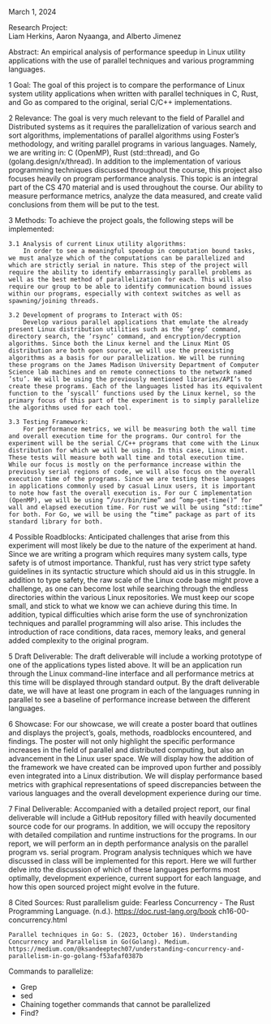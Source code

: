 March 1, 2024

Research Project:  
    Liam Herkins, Aaron Nyaanga, and Alberto Jimenez

Abstract:
    An empirical analysis of performance speedup in Linux utility applications with the use of parallel techniques and various programming languages.

1 Goal:
    The goal of this project is to compare the performance of Linux system utility applications when written with parallel techniques in C, Rust, and Go as compared to the original, serial C/C++ implementations.

2 Relevance:
    The goal is very much relevant to the field of Parallel and Distributed systems as it requires the parallelization of various search and sort algorithms, implementations of parallel algorithms using Foster’s methodology, and writing parallel programs in various languages. Namely, we are writing in: C (OpenMP), Rust (std::thread), and Go (golang.design/x/thread). In addition to the implementation of various programming techniques discussed throughout the course, this project also focuses heavily on program performance analysis. This topic is an integral part of the CS 470 material and is used throughout the course. Our ability to measure performance metrics, analyze the data measured, and create valid conclusions from them will be put to the test.

3 Methods:
    To achieve the project goals, the following steps will be implemented:

    3.1 Analysis of current Linux utility algorithms:
        In order to see a meaningful speedup in computation bound tasks, we must analyze which of the computations can be parallelized and which are strictly serial in nature. This step of the project will require the ability to identify embarrassingly parallel problems as well as the best method of parallelization for each. This will also require our group to be able to identify communication bound issues within our programs, especially with context switches as well as spawning/joining threads.

    3.2 Development of programs to Interact with OS:
        Develop various parallel applications that emulate the already present Linux distribution utilities such as the ’grep’ command, directory search, the ’rsync’ command, and encryption/decryption algorithms. Since both the Linux kernel and the Linux Mint OS distribution are both open source, we will use the preexisting algorithms as a basis for our parallelization. We will be running these programs on the James Madison University Department of Computer Science lab machines and on remote connections to the network named ’stu’. We will be using the previously mentioned libraries/API’s to create these programs. Each of the languages listed has its equivalent function to the ’syscall’ functions used by the Linux kernel, so the primary focus of this part of the experiment is to simply parallelize the algorithms used for each tool.

    3.3 Testing Framework:
        For performance metrics, we will be measuring both the wall time and overall execution time for the programs. Our control for the experiment will be the serial C/C++ programs that come with the Linux distribution for which we will be using. In this case, Linux mint. These tests will measure both wall time and total execution time. While our focus is mostly on the performance increase within the previously serial regions of code, we will also focus on the overall execution time of the programs. Since we are testing these languages in applications commonly used by casual Linux users, it is important to note how fast the overall execution is. For our C implementation (OpenMP), we will be using ”/usr/bin/time” and ”omp-get-time()” for wall and elapsed execution time. For rust we will be using ”std::time” for both. For Go, we will be using the ”time” package as part of its standard library for both.

4 Possible Roadblocks: 
    Anticipated challenges that arise from this experiment will most likely be due to the nature of the experiment at hand. Since we are writing a program which requires many system calls, type safety is of utmost importance. Thankful, rust has very strict type safety guidelines in its syntactic structure which should aid us in this struggle. In addition to type safety, the raw scale of the Linux code base might prove a challenge, as one can become lost while searching through the endless directories within the various Linux repositories. We must keep our scope small, and stick to what we know we can achieve during this time. In addition, typical difficulties which arise form the use of synchronization techniques and parallel programming will also arise. This includes the introduction of race conditions, data races, memory leaks, and general added complexity to the original program.

5 Draft Deliverable:
    The draft deliverable will include a working prototype of one of the applications types listed above. It will be an application run through the Linux command-line interface and all performance metrics at this time will be displayed through standard output. By the draft deliverable date, we will have at least one program in each of the languages running in parallel to see a baseline of performance increase between the different languages.

6 Showcase:
    For our showcase, we will create a poster board that outlines and displays the project’s, goals, methods, roadblocks encountered, and findings. The poster will not only highlight the specific performance increases in the field of parallel and distributed computing, but also an advancement in the Linux user space. We will display how the addition of the framework we have created can be improved upon further and possibly even integrated into a Linux distribution. We will display performance based metrics with graphical representations of speed discrepancies between the various languages and the overall development experience during our time.

7 Final Deliverable:
    Accompanied with a detailed project report, our final deliverable will include a GitHub repository filled with heavily documented source code for our programs. In addition, we will occupy the repository with detailed compilation and runtime instructions for the programs. In our report, we will perform an in depth performance analysis on the parallel program vs. serial program. Program analysis techniques which we have discussed in class will be implemented for this report. Here we will further delve into the discussion of which of these languages performs most optimally, development experience, current support for each language, and how this open sourced project might evolve in the future.

8 Cited Sources:
    Rust parallelism guide: Fearless Concurrency - The Rust Programming Language. (n.d.). https://doc.rust-lang.org/book ch16-00-concurrency.html 
    
    Parallel techniques in Go: S. (2023, October 16). Understanding Concurrency and Parallelism in Go(Golang). Medium. https://medium.com/@ksandeeptech07/understanding-concurrency-and-parallelism-in-go-golang-f53afaf0387b


Commands to parallelize:
- Grep
- sed
- Chaining together commands that cannot be parallelized
- Find?
